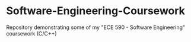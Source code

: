 # Software-Engineering-Coursework
Repository demonstrating some of my "ECE 590 - Software Engineering" coursework (C/C++)
